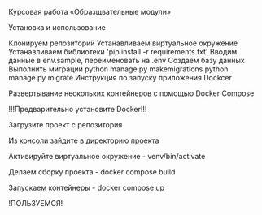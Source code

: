 Курсовая работа «Образщвательные модули»



Установка и использование

Клонируем репозиторий
Устанавливаем виртуальное окружение
Устанавливаем библиотеки 'pip install -r requirements.txt'
Вводим данные в env.sample, переименовать на .env
Создаем базу данных
Выполнить миграции
python manage.py makemigrations
python manage.py migrate
Инструкция по запуску приложения Dockcer

Развертывание нескольких контейнеров с помощью Docker Compose

!!!Предварительно установите Docker!!!

Загрузите проект с репозитория

Из консоли зайдите в директорию проекта

Активируйте виртуальное окружение - venv/bin/activate

Делаем сборку проекта - docker compose build

Запускаем контейнеры - docker compose up

!ПОЛЬЗУЕМСЯ!
